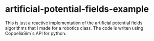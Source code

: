# artificial-potential-fields-example
This is just a reactive implementation of the artificial potential fields algorithms that I made for a robotics class. The code is writen using CoppeliaSim`s API for python. 
